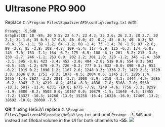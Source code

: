 # Ultrasone PRO 900
Replace `C:\Program Files\EqualizerAPO\config\config.txt` with:
```
Preamp: -5.5dB
GraphicEQ: 10 -84; 20 5.5; 22 4.7; 23 4.3; 25 3.6; 26 3.3; 28 2.7; 30 2.1; 32 1.6; 35 0.9; 37 0.5; 40 -0.0; 42 -0.2; 45 -0.3; 49 -0.3; 52 -0.6; 56 -1.1; 59 -1.2; 64 -1.2; 68 -1.4; 73 -1.4; 78 -1.5; 83 -2.0; 89 -2.8; 95 -3.8; 102 -4.7; 109 -5.4; 117 -5.9; 125 -6.3; 134 -6.8; 143 -7.0; 153 -7.1; 164 -6.7; 175 -6.5; 188 -6.1; 201 -5.2; 215 -3.8; 230 -2.7; 246 -1.1; 263 0.9; 282 2.2; 301 1.0; 323 -1.2; 345 -2.4; 369 -3.1; 395 -3.6; 423 -3.4; 452 -3.0; 484 -2.0; 518 0.8; 554 0.3; 593 -0.5; 635 -1.2; 679 -0.7; 726 -0.2; 777 0.1; 832 -0.0; 890 -0.2; 952 -0.2; 1019 0.2; 1090 1.2; 1167 2.6; 1248 3.3; 1336 2.7; 1429 2.5; 1529 2.0; 1636 0.9; 1751 -0.3; 1873 -0.5; 2004 0.6; 2145 2.7; 2295 1.4; 2455 -1.4; 2627 -3.2; 2811 -3.7; 3008 -3.9; 3219 -4.3; 3444 -4.9; 3685 -6.2; 3943 -7.1; 4219 -8.2; 4514 -8.3; 4830 -7.8; 5168 -7.0; 5530 -10.1; 5917 -11.4; 6331 -10.0; 6775 -7.9; 7249 -4.6; 7756 -3.3; 8299 -1.9; 8880 -0.2; 9502 0.0; 10167 0.0; 10879 -1.5; 11640 -4.5; 12455 -7.2; 13327 -10.3; 14260 -13.9; 15258 -16.4; 16326 -16.0; 17469 -13.2; 18692 -10.0; 20000 -7.5
```
**OR** if using HeSuVi replace `C:\Program Files\EqualizerAPO\config\HeSuVi\eq.txt` and omit `Preamp: -5.5dB` and instead set Global volume in the UI for both channels to **-55**.
![](https://raw.githubusercontent.com/jaakkopasanen/AutoEq/master/results/Sonoma%20Model%20One/headphoncecom/onear/Ultrasone%20PRO%20900/Ultrasone%20PRO%20900.png)
